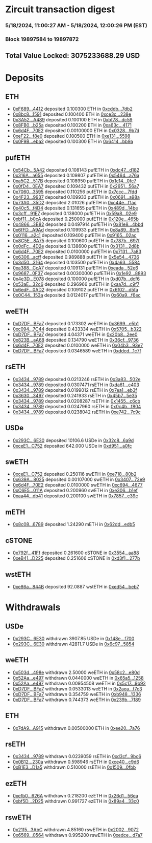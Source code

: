 # Zircuit transaction digest
### 5/18/2024, 11:00:27 AM - 5/18/2024, 12:00:26 PM (EST)
### Block 19897584 to 19897872

## Total Value Locked: 3075233688.29 USD

# Deposits
## ETH
- [0xF689...4412](https://etherscan.io/address/0xF689976A24e069FE4aC2A670ca0bD51311774412) deposited 0.100300 ETH in [0xcddb...7db2](https://etherscan.io/tx/0xF689976A24e069FE4aC2A670ca0bD51311774412)
- [0x8bc8...1591](https://etherscan.io/address/0x8bc8Ab060fe4F9862787B9990a1bdE6D5CCB1591) deposited 0.100400 ETH in [0xce3c...238e](https://etherscan.io/tx/0x8bc8Ab060fe4F9862787B9990a1bdE6D5CCB1591)
- [0x3A52...A489](https://etherscan.io/address/0x3A5206406ec7F4C45816295417D88b12A7f6A489) deposited 0.100100 ETH in [0xbf78...dc59](https://etherscan.io/tx/0x3A5206406ec7F4C45816295417D88b12A7f6A489)
- [0x8FB0...b25a](https://etherscan.io/address/0x8FB0fba69BaDc947bc8ba4205Ad51Fd4a332b25a) deposited 0.100200 ETH in [0xa63c...4171](https://etherscan.io/tx/0x8FB0fba69BaDc947bc8ba4205Ad51Fd4a332b25a)
- [0x6d4F...70E2](https://etherscan.io/address/0x6d4Fe8aCe1E3981998b6BFB3d2eC86E0671570E2) deposited 0.00100000 ETH in [0x0328...9b7d](https://etherscan.io/tx/0x6d4Fe8aCe1E3981998b6BFB3d2eC86E0671570E2)
- [0xeF22...f8e0](https://etherscan.io/address/0xeF228f9802fE6ef77b8f442fa1B505DBc23bf8e0) deposited 0.100500 ETH in [0xe131...5598](https://etherscan.io/tx/0xeF228f9802fE6ef77b8f442fa1B505DBc23bf8e0)
- [0x0F9B...eba2](https://etherscan.io/address/0x0F9Bce9ae86308Ca8b68c1dfC28Da3659A1feba2) deposited 0.100300 ETH in [0x6414...bb9a](https://etherscan.io/tx/0x0F9Bce9ae86308Ca8b68c1dfC28Da3659A1feba2)
## pufETH
- [0x54Cb...5A42](https://etherscan.io/address/0x54Cb06C3203b749e2a2924bf10A9E62DD98B5A42) deposited 0.108143 pufETH in [0xdc47...d182](https://etherscan.io/tx/0x54Cb06C3203b749e2a2924bf10A9E62DD98B5A42)
- [0x316A...a655](https://etherscan.io/address/0x316Ac6c9b4cEF60422715697A9Dbe9988999a655) deposited 0.109807 pufETH in [0x5464...a76a](https://etherscan.io/tx/0x316Ac6c9b4cEF60422715697A9Dbe9988999a655)
- [0xa5C2...517B](https://etherscan.io/address/0xa5C2a3e3EF54921e52241B5f98eB6630ec92517B) deposited 0.108950 pufETH in [0x1c14...0fc7](https://etherscan.io/tx/0xa5C2a3e3EF54921e52241B5f98eB6630ec92517B)
- [0x0fD4...0EA7](https://etherscan.io/address/0x0fD4b1061db4d9dB8C67cF61C775fEDB15d70EA7) deposited 0.109432 pufETH in [0x2651...56a7](https://etherscan.io/tx/0x0fD4b1061db4d9dB8C67cF61C775fEDB15d70EA7)
- [0x7060...3595](https://etherscan.io/address/0x706036dc1eF80b93BfC595df5CD2e372673A3595) deposited 0.110256 pufETH in [0x7ccc...7fdd](https://etherscan.io/tx/0x706036dc1eF80b93BfC595df5CD2e372673A3595)
- [0x4F23...9937](https://etherscan.io/address/0x4F23E2E2BEE0FAea061e51D0706428775ff19937) deposited 0.109933 pufETH in [0x0691...a98a](https://etherscan.io/tx/0x4F23E2E2BEE0FAea061e51D0706428775ff19937)
- [0x73A0...35D2](https://etherscan.io/address/0x73A0026b5e13cb0638769157AC3a157c5E4C35D2) deposited 2.01026 pufETH in [0xc44e...f1ac](https://etherscan.io/tx/0x73A0026b5e13cb0638769157AC3a157c5E4C35D2)
- [0x40c5...f4D4](https://etherscan.io/address/0x40c5B8a0D0B8666c2C175d276c61e42Fe3b8f4D4) deposited 0.131655 pufETH in [0x489d...14be](https://etherscan.io/tx/0x40c5B8a0D0B8666c2C175d276c61e42Fe3b8f4D4)
- [0x3cff...91E7](https://etherscan.io/address/0x3cff597d449497552C1388916Bc16348748591E7) deposited 0.138000 pufETH in [0x59a8...02e9](https://etherscan.io/tx/0x3cff597d449497552C1388916Bc16348748591E7)
- [0xbf11...b0cA](https://etherscan.io/address/0xbf11C98Ad823d68cb72D3705fa0E5b0aE98Ab0cA) deposited 0.250000 pufETH in [0x120e...465b](https://etherscan.io/tx/0xbf11C98Ad823d68cb72D3705fa0E5b0aE98Ab0cA)
- [0x4866...3B82](https://etherscan.io/address/0x48667EFd57161245ED5FcCD1210C1b6b7B693B82) deposited 0.0497914 pufETH in [0x81e8...4bbd](https://etherscan.io/tx/0x48667EFd57161245ED5FcCD1210C1b6b7B693B82)
- [0x6fFD...A9Ad](https://etherscan.io/address/0x6fFD4E4B7313323f582E1CaD9E39c869aEc1A9Ad) deposited 0.109933 pufETH in [0x8a89...8bf5](https://etherscan.io/tx/0x6fFD4E4B7313323f582E1CaD9E39c869aEc1A9Ad)
- [0x0116...a2c1](https://etherscan.io/address/0x0116B6BDA095129254ab31cbE620742163a5a2c1) deposited 0.109400 pufETH in [0x9165...02ac](https://etherscan.io/tx/0x0116B6BDA095129254ab31cbE620742163a5a2c1)
- [0x8C5E...8A75](https://etherscan.io/address/0x8C5Ee78fcfBeb0B6832b61289D412de38A458A75) deposited 0.100600 pufETH in [0x787b...697f](https://etherscan.io/tx/0x8C5Ee78fcfBeb0B6832b61289D412de38A458A75)
- [0x0dFc...4D2e](https://etherscan.io/address/0x0dFcCA7785f6cD3D0e69Fe5C9Da7f844B8FA4D2e) deposited 0.138600 pufETH in [0x3131...2d8b](https://etherscan.io/tx/0x0dFcCA7785f6cD3D0e69Fe5C9Da7f844B8FA4D2e)
- [0x6d4F...70E2](https://etherscan.io/address/0x6d4Fe8aCe1E3981998b6BFB3d2eC86E0671570E2) deposited 0.0100000 pufETH in [0x7131...7a83](https://etherscan.io/tx/0x6d4Fe8aCe1E3981998b6BFB3d2eC86E0671570E2)
- [0x6306...acff](https://etherscan.io/address/0x6306877Af2b3f1Aaf0486AE874b9332F3aC7acff) deposited 0.989888 pufETH in [0x5e54...4736](https://etherscan.io/tx/0x6306877Af2b3f1Aaf0486AE874b9332F3aC7acff)
- [0x3d50...3164](https://etherscan.io/address/0x3d5023A9DE3A500ee7c2438d0142d003Cf7f3164) deposited 0.103500 pufETH in [0x4a63...5584](https://etherscan.io/tx/0x3d5023A9DE3A500ee7c2438d0142d003Cf7f3164)
- [0xa388...CcA7](https://etherscan.io/address/0xa388B5ec79E44B6de4fD7Dc7459803095840CcA7) deposited 0.109131 pufETH in [0xeada...52e6](https://etherscan.io/tx/0xa388B5ec79E44B6de4fD7Dc7459803095840CcA7)
- [0x9687...0F37](https://etherscan.io/address/0x968726644344084C070e39c904310BDF04730F37) deposited 0.00300000 pufETH in [0x1e92...8893](https://etherscan.io/tx/0x968726644344084C070e39c904310BDF04730F37)
- [0x4e3D...E078](https://etherscan.io/address/0x4e3D0F40D77D0daDBcf730F4BdaE487E9e0DE078) deposited 0.100000 pufETH in [0xd07b...dcf6](https://etherscan.io/tx/0x4e3D0F40D77D0daDBcf730F4BdaE487E9e0DE078)
- [0x53aE...32c6](https://etherscan.io/address/0x53aE7CFD591e349b05caA6390D0Ef230C8Ee32c6) deposited 0.296966 pufETH in [0xaa7d...c9f7](https://etherscan.io/tx/0x53aE7CFD591e349b05caA6390D0Ef230C8Ee32c6)
- [0x6edF...0AD2](https://etherscan.io/address/0x6edF537ca5530cd05E2C06115c4722842A3C0AD2) deposited 0.109102 pufETH in [0x6f02...d5fa](https://etherscan.io/tx/0x6edF537ca5530cd05E2C06115c4722842A3C0AD2)
- [0x0C44...153a](https://etherscan.io/address/0x0C44F5d0A76e54Ac06feB2E494f873dC0915153a) deposited 0.0124017 pufETH in [0x60a9...f6ec](https://etherscan.io/tx/0x0C44F5d0A76e54Ac06feB2E494f873dC0915153a)
## weETH
- [0xD7DF...BFa7](https://etherscan.io/address/0xD7DF7E085214743530afF339aFC420c7c720BFa7) deposited 0.173302 weETH in [0x3699...e5b1](https://etherscan.io/tx/0xD7DF7E085214743530afF339aFC420c7c720BFa7)
- [0xc094...7C44](https://etherscan.io/address/0xc09448918F5730368FA5f1903b273e79B5E57C44) deposited 0.433334 weETH in [0x5705...b322](https://etherscan.io/tx/0xc09448918F5730368FA5f1903b273e79B5E57C44)
- [0xD7DF...BFa7](https://etherscan.io/address/0xD7DF7E085214743530afF339aFC420c7c720BFa7) deposited 4.04371 weETH in [0x20b8...2ee0](https://etherscan.io/tx/0xD7DF7E085214743530afF339aFC420c7c720BFa7)
- [0x823B...aA68](https://etherscan.io/address/0x823B790Ee19C66D5b22CE9383d167dC89d83aA68) deposited 0.134790 weETH in [0x36cf...9736](https://etherscan.io/tx/0x823B790Ee19C66D5b22CE9383d167dC89d83aA68)
- [0x6d4F...70E2](https://etherscan.io/address/0x6d4Fe8aCe1E3981998b6BFB3d2eC86E0671570E2) deposited 0.0100000 weETH in [0x04b3...93e7](https://etherscan.io/tx/0x6d4Fe8aCe1E3981998b6BFB3d2eC86E0671570E2)
- [0xD7DF...BFa7](https://etherscan.io/address/0xD7DF7E085214743530afF339aFC420c7c720BFa7) deposited 0.0346589 weETH in [0xddcd...1c7f](https://etherscan.io/tx/0xD7DF7E085214743530afF339aFC420c7c720BFa7)
## rsETH
- [0x3434...9789](https://etherscan.io/address/0x34349c5569e7B846c3558961552D2202760A9789) deposited 0.0213246 rsETH in [0x3a83...502e](https://etherscan.io/tx/0x34349c5569e7B846c3558961552D2202760A9789)
- [0x3434...9789](https://etherscan.io/address/0x34349c5569e7B846c3558961552D2202760A9789) deposited 0.0307471 rsETH in [0xda61...c403](https://etherscan.io/tx/0x34349c5569e7B846c3558961552D2202760A9789)
- [0x3434...9789](https://etherscan.io/address/0x34349c5569e7B846c3558961552D2202760A9789) deposited 0.0199012 rsETH in [0x7ea1...eb3f](https://etherscan.io/tx/0x34349c5569e7B846c3558961552D2202760A9789)
- [0x3630...3497](https://etherscan.io/address/0x3630Ab305635199133315097b31099A44ee13497) deposited 0.241933 rsETH in [0x45b7...5e35](https://etherscan.io/tx/0x3630Ab305635199133315097b31099A44ee13497)
- [0x3434...9789](https://etherscan.io/address/0x34349c5569e7B846c3558961552D2202760A9789) deposited 0.0208287 rsETH in [0x1455...c6cb](https://etherscan.io/tx/0x34349c5569e7B846c3558961552D2202760A9789)
- [0x3434...9789](https://etherscan.io/address/0x34349c5569e7B846c3558961552D2202760A9789) deposited 0.0247960 rsETH in [0x0c4b...f804](https://etherscan.io/tx/0x34349c5569e7B846c3558961552D2202760A9789)
- [0x3434...9789](https://etherscan.io/address/0x34349c5569e7B846c3558961552D2202760A9789) deposited 0.0238042 rsETH in [0xe742...7c9c](https://etherscan.io/tx/0x34349c5569e7B846c3558961552D2202760A9789)
## USDe
- [0x293C...6E30](https://etherscan.io/address/0x293C6937D8D82e05B01335F7B33FBA0c8e256E30) deposited 10106.6 USDe in [0x32c8...6a9d](https://etherscan.io/tx/0x293C6937D8D82e05B01335F7B33FBA0c8e256E30)
- [0xceE1...C752](https://etherscan.io/address/0xceE10CC0C025d962B31679E58F36AA1De2B6C752) deposited 642.000 USDe in [0xd951...a0fc](https://etherscan.io/tx/0xceE10CC0C025d962B31679E58F36AA1De2B6C752)
## swETH
- [0xceE1...C752](https://etherscan.io/address/0xceE10CC0C025d962B31679E58F36AA1De2B6C752) deposited 0.250116 swETH in [0xe718...80b2](https://etherscan.io/tx/0xceE10CC0C025d962B31679E58F36AA1De2B6C752)
- [0x639A...8025](https://etherscan.io/address/0x639Abc1DDf93B50CBA1a75562e337c1E1Dd28025) deposited 0.00107000 swETH in [0x3407...73e9](https://etherscan.io/tx/0x639Abc1DDf93B50CBA1a75562e337c1E1Dd28025)
- [0x6d4F...70E2](https://etherscan.io/address/0x6d4Fe8aCe1E3981998b6BFB3d2eC86E0671570E2) deposited 0.0100000 swETH in [0xc694...4677](https://etherscan.io/tx/0x6d4Fe8aCe1E3981998b6BFB3d2eC86E0671570E2)
- [0xC6E5...011A](https://etherscan.io/address/0xC6E599fd7c2900a9B06563300530e30F90B4011A) deposited 0.200960 swETH in [0xe306...b1ef](https://etherscan.io/tx/0xC6E599fd7c2900a9B06563300530e30F90B4011A)
- [0xaa44...db41](https://etherscan.io/address/0xaa4474EE90FdDEf36A792dfd1bba099fc1F6db41) deposited 0.200100 swETH in [0x7857...c39c](https://etherscan.io/tx/0xaa4474EE90FdDEf36A792dfd1bba099fc1F6db41)
## mETH
- [0x8c08...6789](https://etherscan.io/address/0x8c08BA3c775C125Bb2afa46e0e43698F216B6789) deposited 1.24290 mETH in [0x62dd...edb5](https://etherscan.io/tx/0x8c08BA3c775C125Bb2afa46e0e43698F216B6789)
## cSTONE
- [0x792f...41Ff](https://etherscan.io/address/0x792f952E26C6490a46A1B647d791b7d7528441Ff) deposited 0.261600 cSTONE in [0x3554...aa88](https://etherscan.io/tx/0x792f952E26C6490a46A1B647d791b7d7528441Ff)
- [0xeB41...D225](https://etherscan.io/address/0xeB411D7Daa4136831D391559588e31Ea5BdfD225) deposited 0.251606 cSTONE in [0xd3f1...277b](https://etherscan.io/tx/0xeB411D7Daa4136831D391559588e31Ea5BdfD225)
## wstETH
- [0xe86a...844B](https://etherscan.io/address/0xe86aD01212Bbb97Ed85e117A5eC797123957844B) deposited 92.0887 wstETH in [0xed54...beb7](https://etherscan.io/tx/0xe86aD01212Bbb97Ed85e117A5eC797123957844B)
# Withdrawals
## USDe
- [0x293C...6E30](https://etherscan.io/address/0x293C6937D8D82e05B01335F7B33FBA0c8e256E30) withdrawn 3907.85 USDe in [0x148e...f700](https://etherscan.io/tx/0x293C6937D8D82e05B01335F7B33FBA0c8e256E30)
- [0x293C...6E30](https://etherscan.io/address/0x293C6937D8D82e05B01335F7B33FBA0c8e256E30) withdrawn 42811.7 USDe in [0x6c97...5854](https://etherscan.io/tx/0x293C6937D8D82e05B01335F7B33FBA0c8e256E30)
## weETH
- [0x503d...498e](https://etherscan.io/address/0x503d9943D5F9F0F757252B21D734BC0791FE498e) withdrawn 2.50000 weETH in [0x58c2...e80d](https://etherscan.io/tx/0x503d9943D5F9F0F757252B21D734BC0791FE498e)
- [0x52Aa...e497](https://etherscan.io/address/0x52Aa899454998Be5b000Ad077a46Bbe360F4e497) withdrawn 0.0440000 weETH in [0x65a5...1258](https://etherscan.io/tx/0x52Aa899454998Be5b000Ad077a46Bbe360F4e497)
- [0x52Aa...e497](https://etherscan.io/address/0x52Aa899454998Be5b000Ad077a46Bbe360F4e497) withdrawn 0.00954508 weETH in [0x5c17...9b92](https://etherscan.io/tx/0x52Aa899454998Be5b000Ad077a46Bbe360F4e497)
- [0xD7DF...BFa7](https://etherscan.io/address/0xD7DF7E085214743530afF339aFC420c7c720BFa7) withdrawn 0.0533013 weETH in [0x2aea...f7c3](https://etherscan.io/tx/0xD7DF7E085214743530afF339aFC420c7c720BFa7)
- [0xD7DF...BFa7](https://etherscan.io/address/0xD7DF7E085214743530afF339aFC420c7c720BFa7) withdrawn 0.354759 weETH in [0xb948...1336](https://etherscan.io/tx/0xD7DF7E085214743530afF339aFC420c7c720BFa7)
- [0xD7DF...BFa7](https://etherscan.io/address/0xD7DF7E085214743530afF339aFC420c7c720BFa7) withdrawn 0.744373 weETH in [0x239b...7f89](https://etherscan.io/tx/0xD7DF7E085214743530afF339aFC420c7c720BFa7)
## ETH
- [0x7dA9...A915](https://etherscan.io/address/0x7dA927B17F45a4eaC7bBe0A95A483F740439A915) withdrawn 0.00500000 ETH in [0xee20...7a76](https://etherscan.io/tx/0x7dA927B17F45a4eaC7bBe0A95A483F740439A915)
## rsETH
- [0x3434...9789](https://etherscan.io/address/0x34349c5569e7B846c3558961552D2202760A9789) withdrawn 0.0239059 rsETH in [0xd3cf...9bc6](https://etherscan.io/tx/0x34349c5569e7B846c3558961552D2202760A9789)
- [0x0B12...230a](https://etherscan.io/address/0x0B12181B69371DBc6F234f7BfEBccDf825c8230a) withdrawn 0.598946 rsETH in [0xce40...c9d6](https://etherscan.io/tx/0x0B12181B69371DBc6F234f7BfEBccDf825c8230a)
- [0xB1E3...D1a5](https://etherscan.io/address/0xB1E35Da83E2AAecf5f24974c8d5A14294eE9D1a5) withdrawn 0.510000 rsETH in [0x1509...0fbb](https://etherscan.io/tx/0xB1E35Da83E2AAecf5f24974c8d5A14294eE9D1a5)
## ezETH
- [0xefb0...626A](https://etherscan.io/address/0xefb0B66a5E8339D62F8df914ADc47def18bd626A) withdrawn 0.218200 ezETH in [0x26d1...56ea](https://etherscan.io/tx/0xefb0B66a5E8339D62F8df914ADc47def18bd626A)
- [0xbf5D...2D25](https://etherscan.io/address/0xbf5DC3A102D2b81c9C480a703D18c0440A5A2D25) withdrawn 0.991727 ezETH in [0x89a4...33c0](https://etherscan.io/tx/0xbf5DC3A102D2b81c9C480a703D18c0440A5A2D25)
## rswETH
- [0x21f5...3AbC](https://etherscan.io/address/0x21f57825b24F36B5EB06F551ca9e126867493AbC) withdrawn 4.85160 rswETH in [0x2002...9072](https://etherscan.io/tx/0x21f57825b24F36B5EB06F551ca9e126867493AbC)
- [0x6569...0564](https://etherscan.io/address/0x65696C82F63F1B9399b54841951D0c3c4d3b0564) withdrawn 0.995200 rswETH in [0xedce...d7a7](https://etherscan.io/tx/0x65696C82F63F1B9399b54841951D0c3c4d3b0564)
